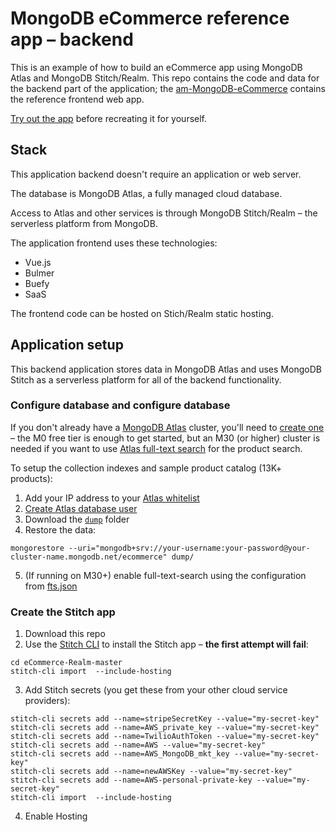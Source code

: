 # MongoDB eCommerce reference app – backend

This is an example of how to build an eCommerce app using MongoDB Atlas and MongoDB Stitch/Realm. This repo contains the code and data for the backend part of the application; the [am-MongoDB-eCommerce](https://github.com/am-MongoDB/eCommerce) contains the reference frontend web app.

[Try out the app](https://ecommerce-iukkg.mongodbstitch.com/#/) before recreating it for yourself.

## Stack

This application backend doesn't require an application or web server.

The database is MongoDB Atlas, a fully managed cloud database.

Access to Atlas and other services is through MongoDB Stitch/Realm – the serverless platform from MongoDB.

The application frontend uses these technologies:

- Vue.js
- Bulmer
- Buefy
- SaaS

The frontend code can be hosted on Stich/Realm static hosting.

## Application setup

This backend application stores data in MongoDB Atlas and uses MongoDB Stitch as a serverless platform for all of the backend functionality.

### Configure database and configure database
If you don't already have a [MongoDB Atlas](https://www.mongodb.com/cloud/atlas) cluster, you'll need to [create one](https://www.mongodb.com/cloud/atlas/register) – the M0 free tier is enough to get started, but an M30 (or higher) cluster is needed if you want to use [Atlas full-text search](https://docs.atlas.mongodb.com/full-text-search/) for the product search.

To setup the collection indexes and sample product catalog (13K+ products):

1. Add your IP address to your [Atlas whitelist](https://docs.atlas.mongodb.com/security-whitelist/)
2. [Create Atlas database user](https://docs.atlas.mongodb.com/security-add-mongodb-users/)
3. Download the [`dump`](https://github.com/am-MongoDB/eCommerce-Realm/tree/master/dump/ecommerce) folder
4. Restore the data:
```
mongorestore --uri="mongodb+srv://your-username:your-password@your-cluster-name.mongodb.net/ecommerce" dump/
```
5. (If running on M30+) enable full-text-search using the configuration from [fts.json](https://github.com/am-MongoDB/eCommerce-Realm/blob/master/fts.json)

### Create the Stitch app
1. Download this repo
2. Use the [Stitch CLI](https://docs.mongodb.com/stitch/deploy/stitch-cli-reference/) to install the Stitch app – **the first attempt will fail**:

```
cd eCommerce-Realm-master
stitch-cli import  --include-hosting
```
3. Add Stitch secrets (you get these from your other cloud service providers):
```
stitch-cli secrets add --name=stripeSecretKey --value="my-secret-key"
stitch-cli secrets add --name=AWS_private_key --value="my-secret-key"
stitch-cli secrets add --name=TwilioAuthToken --value="my-secret-key"
stitch-cli secrets add --name=AWS --value="my-secret-key"
stitch-cli secrets add --name=AWS_MongoDB_mkt_key --value="my-secret-key"
stitch-cli secrets add --name=newAWSKey --value="my-secret-key"
stitch-cli secrets add --name=AWS-personal-private-key --value="my-secret-key"
stitch-cli import  --include-hosting
```
4. Enable Hosting 